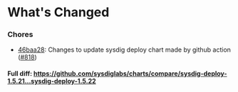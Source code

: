 # What's Changed

### Chores
- [46baa28](https://github.com/sysdiglabs/charts/commit/46baa288e66a26e926f945a138174914a4458246): Changes to update sysdig deploy chart made by github action ([#818](https://github.com/sysdiglabs/charts/issues/818))

#### Full diff: https://github.com/sysdiglabs/charts/compare/sysdig-deploy-1.5.21...sysdig-deploy-1.5.22
